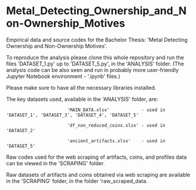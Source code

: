 # Metal_Detecting_Ownership_and_Non-Ownership_Motives
Empirical data and source codes for the Bachelor Thesis: 'Metal Detecting Ownership and Non-Ownership Motives'.

To reproduce the analysis please clone this whole repository and run the files 'DATASET_1.py' up to 'DATASET_5.py', in the 'ANALYSIS' folder.
(The analysis code can be also seen and run in probably more user-friendly Jupyter Notebook environment - '.ipynb' files.)

Please make sure to have all the necessary libraries installed.


The key datasets used, available in the 'ANALYSIS' folder, are: 

                           'MAIN_DATA.xlsx'            - used in 'DATASET_1', 'DATASET_3', 'DATASET_4', 'DATASET_5'

                           'df_non_reduced_coins.xlsx' - used in 'DATASET_2'
                           
                           'ancient_artifacts.xlsx'    - used in 'DATASET_5'


Raw codes used for the web scraping of artifacts, coins, and profiles data can be viewed in the 'SCRAPING' folder.

Raw datasets of artifacts and coins obtained via web scraping are available in the 'SCRAPING' folder, in the folder 'raw_scraped_data.
